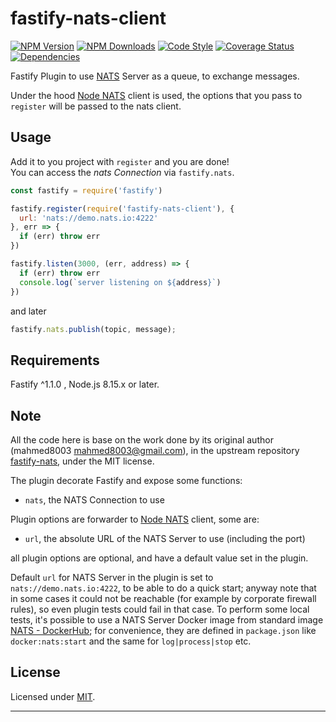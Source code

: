 # fastify-nats-client

  [![NPM Version](https://img.shields.io/npm/v/fastify-nats-client.svg?style=flat)](https://npmjs.org/package/fastify-nats-client/)
  [![NPM Downloads](https://img.shields.io/npm/dm/fastify-nats-client.svg?style=flat)](https://npmjs.org/package/fastify-nats-client/)
  [![Code Style](https://img.shields.io/badge/code%20style-standard-brightgreen.svg?style=flat)](http://standardjs.com/)
  [![Coverage Status](https://coveralls.io/repos/github/smartiniOnGitHub/fastify-nats-client/badge.svg?branch=master)](https://coveralls.io/github/smartiniOnGitHub/fastify-nats-client/?branch=master)
  [![Dependencies](https://david-dm.org/smartiniOnGitHub/fastify-nats-client.svg)](https://david-dm.org/smartiniOnGitHub/fastify-nats-client.svg)

Fastify Plugin to use [NATS](http://nats.io) Server as a queue, to exchange messages.

Under the hood [Node NATS](https://github.com/nats-io/node-nats) client is used, the options that you pass to `register` will be passed to the nats client.


## Usage
Add it to you project with `register` and you are done!  
You can access the *nats Connection* via `fastify.nats`.
```js
const fastify = require('fastify')

fastify.register(require('fastify-nats-client'), {
  url: 'nats://demo.nats.io:4222'
}, err => {
  if (err) throw err
})

fastify.listen(3000, (err, address) => {
  if (err) throw err
  console.log(`server listening on ${address}`)
})
```

and later
```js
fastify.nats.publish(topic, message);
```


## Requirements

Fastify ^1.1.0 , Node.js 8.15.x or later.


## Note

All the code here is base on the work done by its original author (mahmed8003 <mahmed8003@gmail.com>), 
in the upstream repository [fastify-nats](https://github.com/mahmed8003/fastify-nats), under the MIT license.

The plugin decorate Fastify and expose some functions:
- `nats`, the NATS Connection to use

Plugin options are forwarder to [Node NATS](https://github.com/nats-io/node-nats) client, some are:
- `url`, the absolute URL of the NATS Server to use (including the port)

all plugin options are optional, and have a default value set in the plugin.

Default `url` for NATS Server in the plugin is set to `nats://demo.nats.io:4222`, 
to be able to do a quick start; anyway note that in some cases it could not be reachable 
(for example by corporate firewall rules), so even plugin tests could fail in that case.
To perform some local tests, it's possible to use a NATS Server Docker image from standard image 
[NATS - DockerHub](https://hub.docker.com/_/nats/); 
for convenience, they are defined in `package.json` like `docker:nats:start` 
and the same for `log|process|stop` etc.


## License

Licensed under [MIT](./LICENSE).

----
